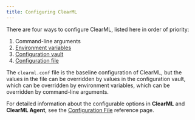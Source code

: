 ```yaml
---
title: Configuring ClearML
---
```


There are four ways to configure ClearML, listed here in order of priority:
1. Command-line arguments
1. [Environment variables](env_vars.md)
1. [Configuration vault](../webapp/webapp_profile.md#configuration-vault)
1. [Configuration file](clearml_conf.md)

The `clearml.conf` file is the baseline configuration of ClearML, but the values in the file can be overridden by values 
in the configuration vault, which can be overridden by environment variables, which can be overridden by command-line arguments.

For detailed information about the configurable options in **ClearML** and **ClearML Agent**, see the [Configuration File](clearml_conf.md)
reference page.